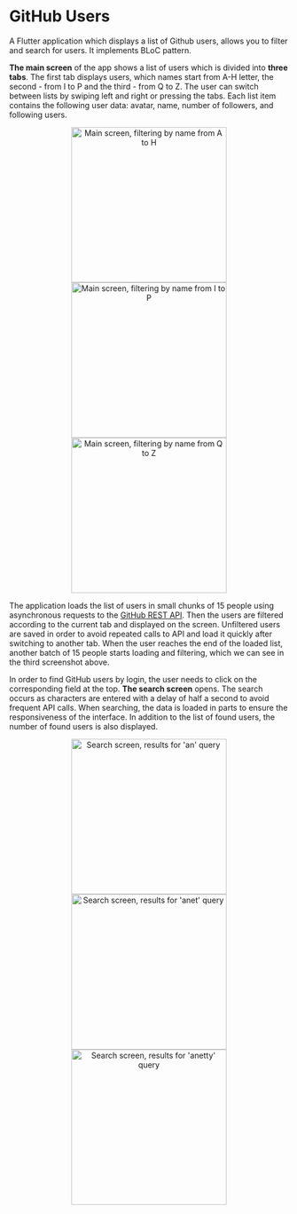 # GitHub Users

A Flutter application which displays a list of Github users, allows you to filter and search for users. It implements BLoC pattern.

**The main screen** of the app shows a list of users which is divided into **three tabs**. The first tab displays users, which names start from A-H letter, the second - from I to P and the third - from Q to Z. The user can switch between lists by swiping left and right or pressing the tabs. Each list item contains the following user data: avatar, name, number of followers, and following users.

<p align="center">
  <img src="screenshots//main-tab-a-h.jpg" width="280" alt="Main screen, filtering by name from A to H"/>
  <img src="screenshots//main-tab-i-p.jpg" width="280" alt="Main screen, filtering by name from I to P"/>
  <img src="screenshots//main-tab-q-z-loading.jpg" width="280" alt="Main screen, filtering by name from Q to Z"/>
</p>

The application loads the list of users in small chunks of 15 people using asynchronous requests to the [GitHub REST API](https://docs.github.com/en/rest). Then the users are filtered according to the current tab and displayed on the screen. Unfiltered users are saved in order to avoid repeated calls to API and load it quickly after switching to another tab. When the user reaches the end of the loaded list, another batch of 15 people starts loading and filtering, which we can see in the third screenshot above.

In order to find GitHub users by login, the user needs to click on the corresponding field at the top. **The search screen** opens. The search occurs as characters are entered with a delay of half a second to avoid frequent API calls. When searching, the data is loaded in parts to ensure the responsiveness of the interface. In addition to the list of found users, the number of found users is also displayed.

<p align="center">
  <img src="screenshots//search-results-1.jpg" width="280" alt="Search screen, results for 'an' query"/>
  <img src="screenshots//search-results-2.jpg" width="280" alt="Search screen, results for 'anet' query"/>
  <img src="screenshots//search-results-3.jpg" width="280" alt="Search screen, results for 'anetty' query"/>
</p>
